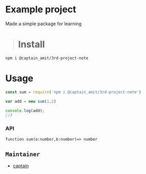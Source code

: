 # Example project

Made a simple package for learning

># Install

```
npm i @captain_amit/3rd-project-note
```
# Usage

```js
const sum = require('npm i @captain_amit/3rd-project-note')

var add = new sum(1,2)

console.log(add);
//3
```
### API

```
function sum(a:number,b:number)=> number 
```

## `Maintainer`

- [captain](https://github.com/ar739900)